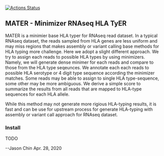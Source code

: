 [![Actions Status](https://github.com/cschin/MATER/workflows/test-docker-build/badge.svg)](https://github.com/cschin/MATER/actions)

## MATER - Minimizer RNAseq HLA TyER

MATER is a minimier base HLA typer for RNAseq read dataset. In a typical RNAseq dataset,
the reads sampled from HLA genes are less uniform and may miss regions that makes assembly
or variant calling base methods for HLA typing more challenge. Here we adopt a slight
different approach. We try to assign each reads to possible HLA types by using minimizers.
Namely, we will generate dense minimer for each reads and compare to those from the HLA
type seqeunces. We annotate each each reads to possible HLA serotype or 4 digit type sequence
according the minimizer matches. Some reads may be able to assign to single HLA type-sequence,
some other may be more ambiguous. We derive a simple score to summarize the results from
all reads that are mapped to HLA-type sequences for each HLA allele.

While this method may not generate more rigious HLA-typing results, it is fast and can be
use for upstream process for generate HLA-typing with assembly or variant call approach
for RNAseq dataset.


### Install

TODO

--Jason Chin
Apr. 28, 2020    
